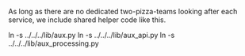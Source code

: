 As long as there are no dedicated two-pizza-teams looking after each service, we include shared helper code like this.

ln -s ../../../lib/aux.py
ln -s ../../../lib/aux_api.py
ln -s ../../../lib/aux_processing.py
